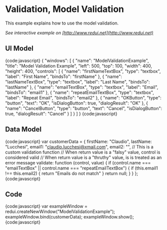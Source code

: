# Validation, Model Validation

This example explains how to use the model validation.

_See interactive example on [http://www.redui.net](http://www.redui.net)_

## UI Model

{code:javascript}
{
    "windows": [
        {
            "name": "ModelValidationExample",
            "title": "Model Validation Example",
            "left": 500,
            "top": 100,
            "width": 400,
            "height": 400,
            "controls": [
                {
                    "name": "firstNameTextBox",
                    "type": "textbox",
                    "label": "First Name",
                    "bindsTo": "firstName"
                },
                {
                    "name": "lastNameTextBox",
                    "type": "textbox",
                    "label": "Last Name",
                    "bindsTo": "lastName"
                },
                {
                    "name": "emailTextBox",
                    "type": "textbox",
                    "label": "Email",
                    "bindsTo": "email1"
                },
                {
                    "name": "repeatEmailTextBox",
                    "type": "textbox",
                    "label": "Repeat Email",
                    "bindsTo": "email2"
                },
                {
                    "name": "OKButton",
                    "type": "button",
                    "text": "OK",
                    "isDialogButton": true,
                    "dialogResult": "OK"
                },
                {
                    "name": "CancelButton",
                    "type": "button",
                    "text": "Cancel",
                    "isDialogButton": true,
                    "dialogResult": "Cancel"
                }
            ]
        }
    ]
}
{code:javascript}

## Data Model

{code:javascript}
var customerData = {
	firstName: "Claudio",
	lastName: "Lucchesi",
	email1: "claudio.lucchesi@xmail.com",
	email2: "",
	// This is a custom validation function
	// When return value is a "falsy" value, control is considered valid
	// When return value is a "thruthy" value, is is treated as an error message
	validate: function (control, value) {
		if (control.name === "emailTextBox" || control.name === "repeatEmailTextBox") {
			if (this.email1 !== this.email2) {
				return "Emails do not match"
			}
			return null;
		}
	}
};
{code:javascript}

## Code

{code:javascript}
var exampleWindow = redui.createNewWindow("ModelValidationExample");
exampleWindow.bind(customerData);
exampleWindow.show();
{code:javascript}